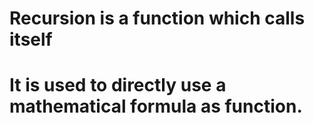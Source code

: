 # Recursion is a function which calls itself

# It is used to directly use a mathematical formula as function.